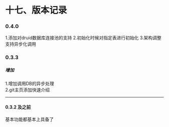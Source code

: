 # 十七、版本记录

### 0.4.0
1.添加对druid数据库连接池的支持
2.初始化时候对指定表进行初始化
3.架构调整支持异步化调用

### 0.3.3
##### 增加
1.增加调用DB的异步处理<br/>
2.git主页添加快速介绍<br/>

---

#### 0.3.2 及之前
基本功能都基本上具备了